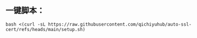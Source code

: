 ## 一键脚本：

```
bash <(curl -sL https://raw.githubusercontent.com/qichiyuhub/auto-ssl-cert/refs/heads/main/setup.sh)
```
